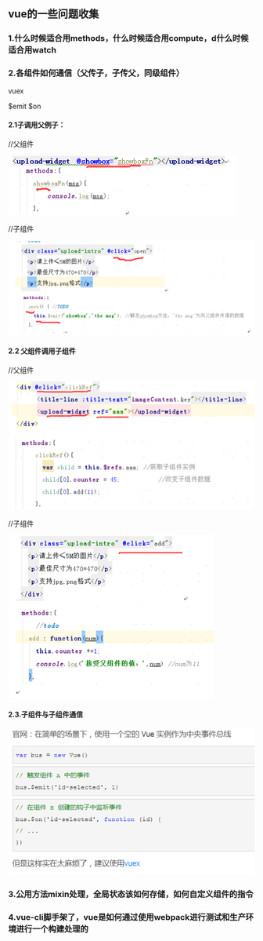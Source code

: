 ## vue的一些问题收集

### 1.什么时候适合用methods，什么时候适合用compute，d什么时候适合用watch

### 2.各组件如何通信（父传子，子传父，同级组件）
vuex

$emit $on

#### 2.1子调用父例子：

//父组件

![子调用父例子](https://github.com/huanglp47/thinkingInFontEnd/blob/master/img/vue-father-component-1.png)

//子组件

![子调用父例子](https://github.com/huanglp47/thinkingInFontEnd/blob/master/img/vue-child-component-1.png)

#### 2.2 父组件调用子组件
//父组件

![父组件调用子组件](https://github.com/huanglp47/thinkingInFontEnd/blob/master/img/vue-father-component-2.png)

//子组件

![父组件调用子组件](https://github.com/huanglp47/thinkingInFontEnd/blob/master/img/vue-child-component-2.png)

#### 2.3.子组件与子组件通信

![子组件与子组件通信](https://github.com/huanglp47/thinkingInFontEnd/blob/master/img/vue-child-child-component.png)



### 3.公用方法mixin处理，全局状态该如何存储，如何自定义组件的指令

### 4.vue-cli脚手架了，vue是如何通过使用webpack进行测试和生产环境进行一个构建处理的
